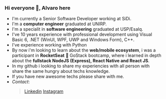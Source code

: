 ### Hi everyone 👋, Alvaro here

- I'm currently a Senior Software Developer working at SiDi.
- I'm a **computer engineer** graduated at UNIRP.
- I'm a specialit in **software engineering** graduated at USP/Esalq.
- I've 10 years experience with professional development using Visual Basic 6, .NET (WinUI, WPF, UWP and Windows Form), C++.
- I've experience working with Python
- By now i'm looking to learn about the **web/mobile ecosystem**, i was a participant in **RocketSeat** 🚀 GoStack bootcamp, where i learned in depth about the **fullstack NodeJS (Express), React Native and React JS**.
- In my github i looking to share my experiencies with all person with share the same hungry about techs knowledge.
- If you have new awesome techs please share with me.
- *Contact*:
  > [Linkedin](https://www.linkedin.com/in/alvarosouzaesilva) 
  > [Instagram](https://www.instagram.com/alvarosouza_s)
